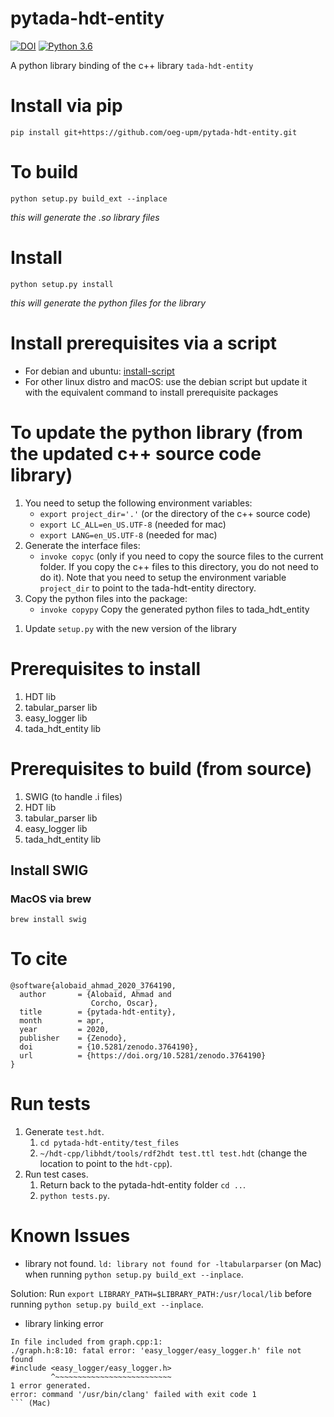 # pytada-hdt-entity
[![DOI](https://zenodo.org/badge/DOI/10.5281/zenodo.3764190.svg)](https://doi.org/10.5281/zenodo.3764190)
[![Python 3.6](https://img.shields.io/badge/python-3.9-blue.svg)](https://www.python.org/downloads/release/python-390/)


A python library binding of the c++ library `tada-hdt-entity`



# Install via pip
```
pip install git+https://github.com/oeg-upm/pytada-hdt-entity.git
```


# To build 
```
python setup.py build_ext --inplace
```
*this will generate the .so library files*
# Install 
```
python setup.py install
```
*this will generate the python files for the library*


# Install prerequisites via a script
* For debian and ubuntu: 
[install-script](https://github.com/oeg-upm/tada-web/blob/master/setup.sh)
* For other linux distro and macOS: 
use the debian script but update it with the equivalent command to install prerequisite packages

# To update the python library (from the updated c++ source code library)
1. You need to setup the following environment variables:
	* `export project_dir='.'`  (or the directory of the c++ source code)
	* `export LC_ALL=en_US.UTF-8` (needed for mac)
	* `export LANG=en_US.UTF-8` (needed for mac)
1. Generate the interface files:
	* `invoke copyc` (only if you need to copy the source files to the current folder. If you copy the c++ files to this directory, you do not need to do it). Note that you need to setup the environment variable `project_dir` to point to the tada-hdt-entity directory.
1. Copy the python files into the package:
    * `invoke copypy` Copy the generated python files to tada_hdt_entity

[//]: # (	* `invoke parser`)

[//]: # (	* `invoke tnode`)

[//]: # (	* `invoke graph`)

[//]: # (	* `invoke entity`  )
[//]: # (1. Copy the python files into the package:)

[//]: # (	* `cp parser.py tada_hdt_entity/`)

[//]: # (	* `cp tnode.py tada_hdt_entity/`)

[//]: # (	* `cp graph.py tada_hdt_entity/`)

[//]: # (	* `cp entity.py tada_hdt_entity/`)
1. Update `setup.py` with the new version of the library	

# Prerequisites to install
1. HDT lib
2. tabular_parser lib
3. easy_logger lib
4. tada_hdt_entity lib


# Prerequisites to build (from source)
1. SWIG (to handle .i files)
2. HDT lib
3. tabular_parser lib
4. easy_logger lib
5. tada_hdt_entity lib


## Install SWIG
### MacOS via brew
```brew install swig```

# To cite
```
@software{alobaid_ahmad_2020_3764190,
  author       = {Alobaid, Ahmad and
                  Corcho, Oscar},
  title        = {pytada-hdt-entity},
  month        = apr,
  year         = 2020,
  publisher    = {Zenodo},
  doi          = {10.5281/zenodo.3764190},
  url          = {https://doi.org/10.5281/zenodo.3764190}
}
```

# Run tests
1. Generate `test.hdt`.
   1. `cd pytada-hdt-entity/test_files`
   2. `~/hdt-cpp/libhdt/tools/rdf2hdt test.ttl test.hdt` (change the location to point to the `hdt-cpp`).
2. Run test cases. 
   1. Return back to the pytada-hdt-entity folder `cd ..`.
   2. `python tests.py`.

# Known Issues

* library not found.
`ld: library not found for -ltabularparser` (on Mac) when running  `python setup.py build_ext --inplace`.

Solution: Run `export LIBRARY_PATH=$LIBRARY_PATH:/usr/local/lib` before running `python setup.py build_ext --inplace`.

* library linking error
```
In file included from graph.cpp:1:
./graph.h:8:10: fatal error: 'easy_logger/easy_logger.h' file not found
#include <easy_logger/easy_logger.h>
         ^~~~~~~~~~~~~~~~~~~~~~~~~~~
1 error generated.
error: command '/usr/bin/clang' failed with exit code 1
``` (Mac)


